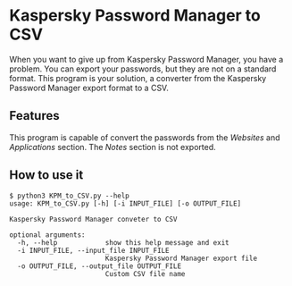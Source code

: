 # Kaspersky Password Manager to CSV

When you want to give up from Kaspersky Password Manager, you have a problem. You can export your passwords, but they are not on a standard format. This program is your solution, a converter from the Kaspersky Password Manager export format to a CSV.

## Features
This program is capable of convert the passwords from the *Websites* and *Applications* section. 
The *Notes* section is not exported.

## How to use it
```
$ python3 KPM_to_CSV.py --help
usage: KPM_to_CSV.py [-h] [-i INPUT_FILE] [-o OUTPUT_FILE]

Kaspersky Password Manager conveter to CSV

optional arguments:
  -h, --help            show this help message and exit
  -i INPUT_FILE, --input_file INPUT_FILE
                        Kaspersky Password Manager export file
  -o OUTPUT_FILE, --output_file OUTPUT_FILE
                        Custom CSV file name
```

